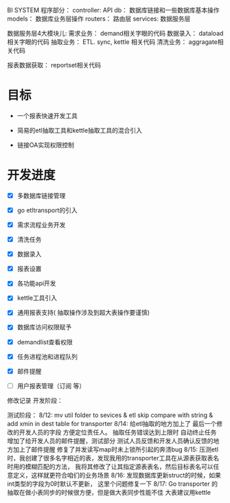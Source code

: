 BI SYSTEM
程序部分：
controller:    API
db：           数据库链接和一些数据库基本操作
models：       数据库业务层操作
routers：      路由层
services:      数据服务层

数据服务层4大模块儿:
 需求业务：
       demand相关字眼的代码
 数据录入：
       dataload相关字眼的代码
 抽取业务：
       ETL. sync, kettle 相关代码
清洗业务：
       aggragate相关代码

报表数据获取：
       reportset相关代码 


# 目标

- 一个报表快速开发工具

- 简易的etl抽取工具和kettle抽取工具的混合引入

- 链接OA实现权限控制


# 开发进度
- [x] 多数据库链接管理 
- [x] go etltransport的引入
- [x] 需求流程业务开发
- [x] 清洗任务
- [x] 数据录入
- [x] 报表设置
- [x] 各功能api开发 
- [x] kettle工具引入
- [x] 通用报表支持( 抽取操作涉及到超大表操作要谨慎)
- [x] 数据库访问权限赋予
- [x] demandlist查看权限
- [x] 任务进程池和进程队列
- [x] 邮件提醒 
- [ ] 用户报表管理（订阅 等）





修改记录
开发阶段：

测试阶段：
 8/12: mv util folder to  sevices & etl skip compare with string & add xmin in dest table for transporter
 8/14: 给etl抽取的地方加上了 最后一个修改的开发人员的字段 方便定位责任人。  抽取任务错误达到上限时 自动终止任务 增加了给开发人员的邮件提醒，测试部分 测试人员反馈和开发人员确认反馈的地方加上了邮件提醒
修复了并发读写map时未上锁所引起的奔溃bug
8/15: 压测etl时，我创建了很多名字相近的表，发现我用的transporter工具在从源表获取表名时用的模糊匹配的方法， 我将其修改了让其指定源表表名，然后目标表名可以任意定义，这样就更符合咱们的业务场景
8/16: 发现数据库更新struct的时候，如果int类型的字段为0时默认不更新， 这里个问题修复一下
8/17: Go transporter 的抽取在做小表同步的时候很方便，但是做大表同步性能不佳 大表建议用kettle
